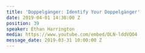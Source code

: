 ```yaml
---
title: 'Doppelgänger: Identify Your Doppelgänger'
date: 2019-04-01 14:38:00 Z
position: 39
speaker: Ethan Harrington
media: https://www.youtube.com/embed/DLN-lddVQO4
message_date: 2019-03-31 10:00:00 Z
---
```


